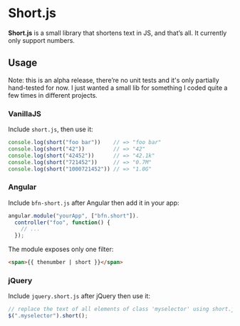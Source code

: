 # Short.js

**Short.js** is a small library that shortens text in JS, and that’s all. It
currently only support numbers.

## Usage

Note: this is an alpha release, there’re no unit tests and it's only partially
hand-tested for now. I just wanted a small lib for something I coded quite a
few times in different projects.

### VanillaJS

Include `short.js`, then use it:

```js
console.log(short("foo bar"))    // => "foo bar"
console.log(short("42"))         // => "42"
console.log(short("42452"))      // => "42.1k"
console.log(short("721452"))     // => "0.7M"
console.log(short("1000721452")) // => "1.0G"
```

### Angular

Include `bfn-short.js` after Angular then add it in your app:

```js
angular.module("yourApp", ["bfn.short"]).
  controller("foo", function() {
    // ...
  });
```

The module exposes only one filter:

```html
<span>{{ thenumber | short }}</span>
```

### jQuery

Include `jquery.short.js` after jQuery then use it:

```js
// replace the text of all elements of class 'myselector' using short.js
$(".myselector").short();
```

